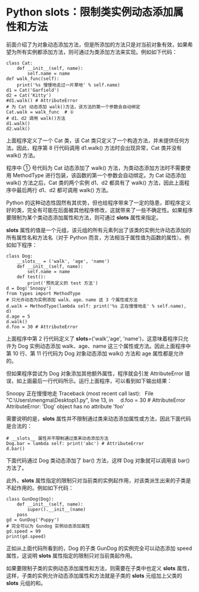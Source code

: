 # Python __slots__：限制类实例动态添加属性和方法

前面介绍了为对象动态添加方法，但是所添加的方法只是对当前对象有效，如果希望为所有实例都添加方法，则可通过为类添加方法来实现。例如如下代码：

```
class Cat:
    def __init__(self, name):
        self.name = name
def walk_func(self):
    print('%s 慢慢地走过一片草地' % self.name)
d1 = Cat('Garfield')
d2 = Cat('Kitty')
#d1.walk() # AttributeError
# 为 Cat 动态添加 walk()方法，该方法的第一个参数会自动绑定
Cat.walk = walk_func  # ①
# d1、d2 调用 walk()方法
d1.walk()
d2.walk()
```

上面程序定义了一个 Cat 类，该 Cat 类只定义了一个构造方法，并未提供任何方法。因此，程序第 8 行代码调用 d1.walk() 方法时会出现异常，Cat 类并没有 walk() 方法。

程序中 ① 号代码为 Cat 动态添加了 walk() 方法，为类动态添加方法时不需要使用 MethodType 进行包装，该函数的第一个参数会自动绑定。为 Cat 动态添加 walk() 方法之后，Cat 类的两个实例 d1、d2 都具有了 walk() 方法，因此上面程序中最后两行 d1、d2 都可调用 walk() 方法。

Python 的这种动态性固然有其优势，但也给程序带来了一定的隐患，即程序定义好的类，完全有可能在后面被其他程序修改，这就带来了一些不确定性。如果程序要限制为某个类动态添加属性和方法，则可通过 __slots__ 属性来指定。

__slots__ 属性的值是一个元组，该元组的所有元素列出了该类的实例允许动态添加的所有属性名和方法名（对于 Python 而言，方法相当于属性值为函数的属性）。例如如下程序：

```
class Dog:
    __slots__ = ('walk', 'age', 'name')
    def __init__(self, name):
        self.name = name
    def test():
        print('预先定义的 test 方法')
d = Dog('Snoopy')
from types import MethodType
# 只允许动态为实例添加 walk、age、name 这 3 个属性或方法
d.walk = MethodType(lambda self: print('%s 正在慢慢地走' % self.name), d)
d.age = 5
d.walk()
d.foo = 30 # AttributeError
```

上面程序中第 2 行代码定义了 __slots__=('walk','age', 'name')，这意味着程序只允许为 Dog 实例动态添加 walk、age、name 这三个属性或方法。因此上面程序中第 10 行、第 11 行代码为 Dog 对象动态添加 walk() 方法和 age 属性都是允许的。

但如果程序尝试为 Dog 对象添加其他额外属性，程序就会引发 AttributeError 错误，如上面最后一行代码所示。运行上面程序，可以看到如下输出结果：

Snoopy 正在慢慢地走
Traceback (most recent call last):
  File "C:\Users\mengma\Desktop\1.py", line 13, in <module>
    d.foo = 30 # AttributeError
AttributeError: 'Dog' object has no attribute 'foo'

需要说明的是，__slots__ 属性并不限制通过类来动态添加属性或方法，因此下面代码是合法的：

```
# __slots__ 属性并不限制通过类来动态添加方法
Dog.bar = lambda self: print('abc') # AttributeError
d.bar()
```

下面代码通过 Dog 类动态添加了 bar() 方法，这样 Dog 对象就可以调用该 bar() 方法了。

此外，__slots__ 属性指定的限制只对当前类的实例起作用，对该类派生出来的子类是不起作用的。例如如下代码：

```
class GunDog(Dog):
    def __init__(self, name):
        super().__init__(name)
    pass
gd = GunDog('Puppy')
# 完全可以为 Gundog 实例动态添加属性
gd.speed = 99
print(gd.speed)
```

正如从上面代码所看到的，Dog 的子类 GunDog 的实例完全可以动态添加 speed 属性，这说明 __slots__ 属性指定的限制只对当前类起作用。

如果要限制子类的实例动态添加属性和方法，则需要在子类中也定义 __slots__ 属性，这样，子类的实例允许动态添加属性和方法就是子类的 __slots__ 元组加上父类的 __slots__ 元组的和。